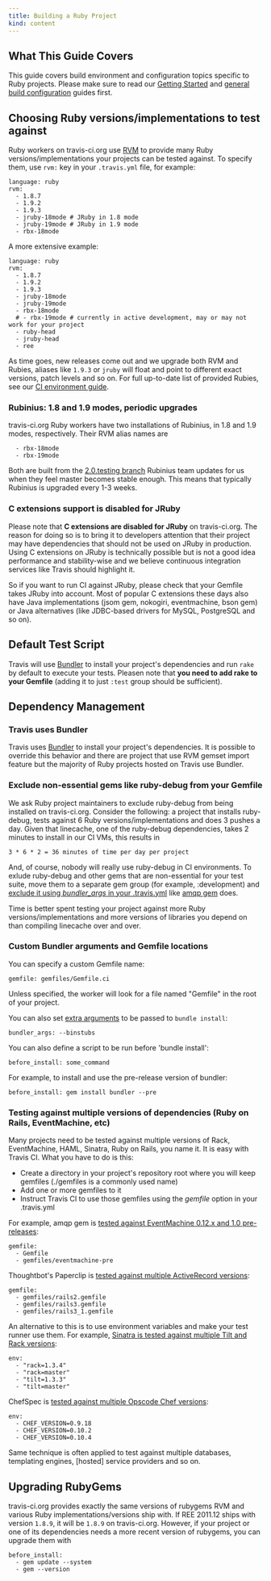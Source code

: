 ```yaml
---
title: Building a Ruby Project
kind: content
---
```


## What This Guide Covers

This guide covers build environment and configuration topics specific to Ruby projects. Please make sure to read our [Getting Started](/docs/user/getting-started/) and [general build configuration](/docs/user/build-configuration/) guides first.

## Choosing Ruby versions/implementations to test against

Ruby workers on travis-ci.org use [RVM](https://rvm.beginrescueend.com/) to provide many Ruby versions/implementations your projects can be tested against.
To specify them, use `rvm:` key in your `.travis.yml` file, for example:

    language: ruby
    rvm:
      - 1.8.7
      - 1.9.2
      - 1.9.3
      - jruby-18mode # JRuby in 1.8 mode
      - jruby-19mode # JRuby in 1.9 mode
      - rbx-18mode

A more extensive example:

    language: ruby
    rvm:
      - 1.8.7
      - 1.9.2
      - 1.9.3
      - jruby-18mode
      - jruby-19mode
      - rbx-18mode
      # - rbx-19mode # currently in active development, may or may not work for your project
      - ruby-head
      - jruby-head
      - ree


As time goes, new releases come out and we upgrade both RVM and Rubies, aliases like `1.9.3` or `jruby` will float and point to different
exact versions, patch levels and so on. For full up-to-date list of provided Rubies, see our [CI environment guide](/docs/user/ci-environment/).



### Rubinius: 1.8 and 1.9 modes, periodic upgrades

travis-ci.org Ruby workers have two installations of Rubinius, in 1.8 and 1.9 modes, respectively. Their RVM alias names are

      - rbx-18mode
      - rbx-19mode

Both are built from the [2.0.testing branch](https://github.com/rubinius/rubinius/tree/2.0.testing) Rubinius team updates for us when they feel master becomes stable enough. This means that
typically Rubinius is upgraded every 1-3 weeks.


### C extensions support is disabled for JRuby

Please note that **C extensions are disabled for JRuby** on travis-ci.org. The reason for doing so is to bring it to developers attention
that their project may have dependencies that should not be used on JRuby in production. Using C extensions on JRuby is technically possible
but is not a good idea performance and stability-wise and we believe continuous integration services like Travis should highlight it.

So if you want to run CI against JRuby, please check that your Gemfile takes JRuby into account. Most of popular C extensions these days also have Java implementations
(jsom gem, nokogiri, eventmachine, bson gem) or Java alternatives (like JDBC-based drivers for MySQL, PostgreSQL and so on).




## Default Test Script

Travis will use [Bundler](http://gembundler.com/) to install your project's dependencies and run `rake` by default to execute your tests.
Pleasen note that **you need to add rake to your Gemfile** (adding it to just `:test` group should be sufficient).


## Dependency Management

### Travis uses Bundler

Travis uses [Bundler](http://gembundler.com/) to install your project's dependencies. It is possible to override this behavior and there are project
that use RVM gemset import feature but the majority of Ruby projects hosted on Travis use Bundler.


### Exclude non-essential gems like ruby-debug from your Gemfile

We ask Ruby project maintainers to exclude ruby-debug from being installed on travis-ci.org. Consider the following:
a project that installs ruby-debug, tests against 6 Ruby versions/implementations and does 3 pushes a day. Given that
linecache, one of the ruby-debug dependencies, takes 2 minutes to install in our CI VMs, this results in

    3 * 6 * 2 = 36 minutes of time per day per project

And, of course, nobody will really use ruby-debug in CI environments. To exlude ruby-debug and other gems that are
non-essential for your test suite, move them to a separate gem group (for example, :development) and [exclude it
using *bundler_args* in your .travis.yml](https://github.com/ruby-amqp/amqp/blob/master/.travis.yml#L2) like [amqp gem](https://github.com/ruby-amqp/amqp) does.

Time is better spent testing your project against more Ruby versions/implementations and more versions of libraries you depend on than
compiling linecache over and over.


### Custom Bundler arguments and Gemfile locations

You can specify a custom Gemfile name:

    gemfile: gemfiles/Gemfile.ci

Unless specified, the worker will look for a file named "Gemfile" in the root of your project.

You can also set <a href="http://gembundler.com/man/bundle-install.1.html">extra arguments</a> to be passed to `bundle install`:

    bundler_args: --binstubs


You can also define a script to be run before 'bundle install':

    before_install: some_command

For example, to install and use the pre-release version of bundler:

    before_install: gem install bundler --pre



### Testing against multiple versions of dependencies (Ruby on Rails, EventMachine, etc)

Many projects need to be tested against multiple versions of Rack, EventMachine, HAML, Sinatra, Ruby on Rails, you name it. It is easy
with Travis CI. What you have to do is this:

 * Create a directory in your project's repository root where you will keep gemfiles (./gemfiles is a commonly used name)
 * Add one or more gemfiles to it
 * Instruct Travis CI to use those gemfiles using the *gemfile* option in your .travis.yml

For example, amqp gem is [tested against EventMachine 0.12.x and 1.0 pre-releases](https://github.com/ruby-amqp/amqp/blob/master/.travis.yml):

    gemfile:
      - Gemfile
      - gemfiles/eventmachine-pre

Thoughtbot's Paperclip is [tested against multiple ActiveRecord versions](https://github.com/thoughtbot/paperclip/blob/master/.travis.yml):

    gemfile:
      - gemfiles/rails2.gemfile
      - gemfiles/rails3.gemfile
      - gemfiles/rails3_1.gemfile

An alternative to this is to use environment variables and make your test runner use them. For example, [Sinatra is tested against multiple
Tilt and Rack versions](https://github.com/sinatra/sinatra/blob/master/.travis.yml):

    env:
      - "rack=1.3.4"
      - "rack=master"
      - "tilt=1.3.3"
      - "tilt=master"

ChefSpec is [tested against multiple Opscode Chef versions](https://github.com/acrmp/chefspec/blob/master/.travis.yml):

    env:
      - CHEF_VERSION=0.9.18
      - CHEF_VERSION=0.10.2
      - CHEF_VERSION=0.10.4

Same technique is often applied to test against multiple databases, templating engines, [hosted] service providers and so on.


## Upgrading RubyGems

travis-ci.org provides exactly the same versions of rubygems RVM and various Ruby implementations/versions
ship with. If REE 2011.12 ships with version `1.8.9`, it will be `1.8.9` on travis-ci.org.
However, if your project or one of its dependencies needs a more recent version of rubygems,
you can upgrade them with

    before_install:
      - gem update --system
      - gem --version
